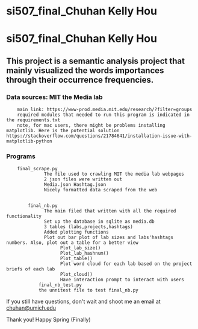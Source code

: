 # si507_final_Chuhan Kelly Hou


# si507_final_Chuhan Kelly Hou


## This project is a semantic analysis project that mainly visualized the words importances through their occurrence frequencies.

### Data sources: MIT the Media lab
      	main link: https://www-prod.media.mit.edu/research/?filter=groups
      	required modules that needed to run this program is indicated in the requirements.txt 
      	note, for mac users, there might be problems installing matplotlib. Here is the potential solution https://stackoverflow.com/questions/21784641/installation-issue-with-matplotlib-python
### Programs 
      	final_scrape.py
                  The file used to crawling MIT the media lab webpages 
                  2 json files were written out
                  Media.json Hashtag.json
                  Nicely formatted data scraped from the web 
                  
      	    
            final_nb.py
                  The main filed that written with all the required functionality 
                  Set up the database in sqlite as media.db
                  3 tables (labs,projects,hashtags)
                  Added plotting functions 
                  Plot out bar plot of lab sizes and labs'hashtags numbers. Also, plot out a table for a better view
                    	Plot_lab_size()
                    	Plot_lab_hashnum()
                    	Plot_table()
                    	Plot word cloud for each lab based on the project briefs of each lab 
                    	Plot_cloud()
                    	Have interaction prompt to interact with users 
            	final_nb_test.py
            	the unnitest file to test final_nb.py 
            
     
If you still have questions, don't wait and shoot me an email at chuhan@umich.edu 


Thank you! 
Happy Spring (Finally)





